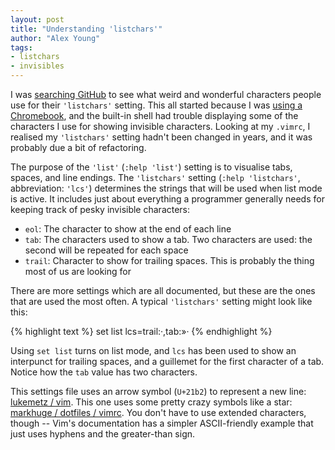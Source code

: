 ```yaml
---
layout: post
title: "Understanding 'listchars'"
author: "Alex Young"
tags: 
- listchars
- invisibles
---
```


I was [searching GitHub](https://github.com/search?p=1&q=listchars&ref=commandbar&type=Code) to see what weird and wonderful characters people use for their `'listchars'` setting.  This all started because I was [using a Chromebook](http://dailyjs.com/2013/02/25/chromebook-pixel-testing/), and the built-in shell had trouble displaying some of the characters I use for showing invisible characters.  Looking at my `.vimrc`, I realised my `'listchars'` setting hadn't been changed in years, and it was probably due a bit of refactoring.

The purpose of the `'list'` (`:help 'list'`) setting is to visualise tabs, spaces, and line endings.  The `'listchars'` setting (`:help 'listchars'`, abbreviation: `'lcs'`) determines the strings that will be used when list mode is active.  It includes just about everything a programmer generally needs for keeping track of pesky invisible characters:

* `eol`: The character to show at the end of each line
* `tab`: The characters used to show a tab.  Two characters are used: the second will be repeated for each space
* `trail`: Character to show for trailing spaces.  This is probably the thing most of us are looking for

There are more settings which are all documented, but these are the ones that are used the most often.  A typical `'listchars'` setting might look like this:

{% highlight text %}
set list lcs=trail:·,tab:»·
{% endhighlight %}

Using `set list` turns on list mode, and `lcs` has been used to show an interpunct for trailing spaces, and a guillemet for the first character of a tab.  Notice how the `tab` value has two characters.

This settings file uses an arrow symbol (`U+21b2`) to represent a new line: [lukemetz / vim](https://github.com/lukemetz/vim/blob/8466bdde18b0e33a000324fc22bb9092798dbe45/gvimrc).  This one uses some pretty crazy symbols like a star: [markhuge / dotfiles / vimrc](https://github.com/markhuge/dotfiles/blob/5492a2ac1361598034026eb6feb5f94904800de8/vimrc).  You don't have to use extended characters, though -- Vim's documentation has a simpler ASCII-friendly example that just uses hyphens and the greater-than sign.

